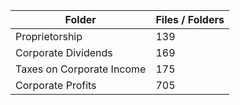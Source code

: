 | Folder                    |   Files / Folders |
|---------------------------|-------------------|
| Proprietorship            |               139 |
| Corporate Dividends       |               169 |
| Taxes on Corporate Income |               175 |
| Corporate Profits         |               705 |